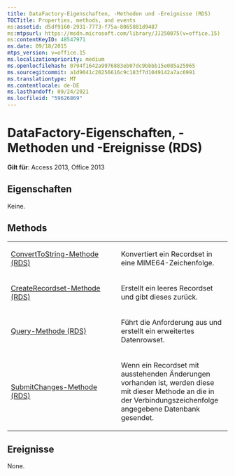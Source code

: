 ```yaml
---
title: DataFactory-Eigenschaften, -Methoden und -Ereignisse (RDS)
TOCTitle: Properties, methods, and events
ms:assetid: d5df9160-2931-7773-f75a-8065881d9487
ms:mtpsurl: https://msdn.microsoft.com/library/JJ250075(v=office.15)
ms:contentKeyID: 48547971
ms.date: 09/18/2015
mtps_version: v=office.15
ms.localizationpriority: medium
ms.openlocfilehash: 0794f1642a9976883eb07dc9bbbb15e085a25965
ms.sourcegitcommit: a1d9041c20256616c9c183f7d1049142a7ac6991
ms.translationtype: MT
ms.contentlocale: de-DE
ms.lasthandoff: 09/24/2021
ms.locfileid: "59626869"
---
```

# <a name="datafactory-properties-methods-and-events-rds"></a>DataFactory-Eigenschaften, -Methoden und -Ereignisse (RDS)


**Gilt für**: Access 2013, Office 2013



## <a name="properties"></a>Eigenschaften

Keine.

## <a name="methods"></a>Methods

<table>
<colgroup>
<col style="width: 50%" />
<col style="width: 50%" />
</colgroup>
<tbody>
<tr class="odd">
<td><p><a href="converttostring-method-rds.md">ConvertToString-Methode (RDS)</a></p></td>
<td><p>Konvertiert ein Recordset in eine MIME64-Zeichenfolge.</p></td>
</tr>
<tr class="even">
<td><p><a href="createrecordset-method-rds.md">CreateRecordset-Methode (RDS)</a></p></td>
<td><p>Erstellt ein leeres Recordset und gibt dieses zurück.</p></td>
</tr>
<tr class="odd">
<td><p><a href="query-method-rds.md">Query-Methode (RDS)</a></p></td>
<td><p>Führt die Anforderung aus und erstellt ein erweitertes Datenrowset.</p></td>
</tr>
<tr class="even">
<td><p><a href="submitchanges-method-rds.md">SubmitChanges-Methode (RDS)</a></p></td>
<td><p>Wenn ein Recordset mit ausstehenden Änderungen vorhanden ist, werden diese mit dieser Methode an die in der Verbindungszeichenfolge angegebene Datenbank gesendet.</p></td>
</tr>
</tbody>
</table>


## <a name="events"></a>Ereignisse

None.

